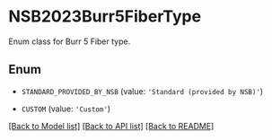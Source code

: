 # NSB2023Burr5FiberType

Enum class for Burr 5 Fiber type.

## Enum

* `STANDARD_PROVIDED_BY_NSB` (value: `'Standard (provided by NSB)'`)

* `CUSTOM` (value: `'Custom'`)

[[Back to Model list]](../README.md#documentation-for-models) [[Back to API list]](../README.md#documentation-for-api-endpoints) [[Back to README]](../README.md)


